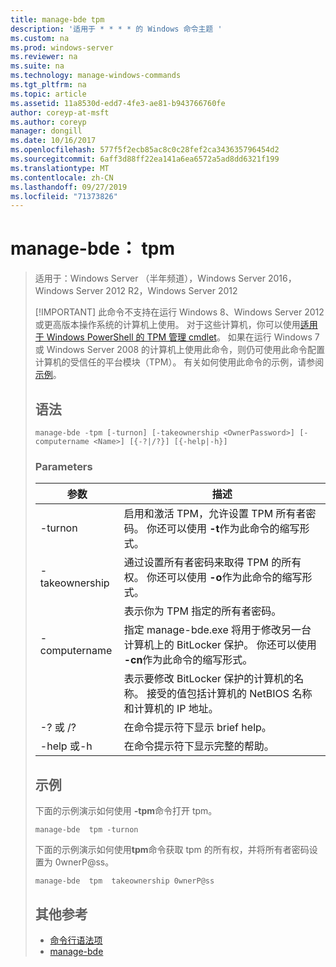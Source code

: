 ```yaml
---
title: manage-bde tpm
description: '适用于 * * * * 的 Windows 命令主题 '
ms.custom: na
ms.prod: windows-server
ms.reviewer: na
ms.suite: na
ms.technology: manage-windows-commands
ms.tgt_pltfrm: na
ms.topic: article
ms.assetid: 11a8530d-edd7-4fe3-ae81-b943766760fe
author: coreyp-at-msft
ms.author: coreyp
manager: dongill
ms.date: 10/16/2017
ms.openlocfilehash: 577f5f2ecb85ac8c0c28fef2ca343635796454d2
ms.sourcegitcommit: 6aff3d88ff22ea141a6ea6572a5ad8dd6321f199
ms.translationtype: MT
ms.contentlocale: zh-CN
ms.lasthandoff: 09/27/2019
ms.locfileid: "71373826"
---
```

# <a name="manage-bde-tpm"></a>manage-bde： tpm

> 适用于：Windows Server （半年频道），Windows Server 2016，Windows Server 2012 R2，Windows Server 2012
> 
> [!IMPORTANT]
> 此命令不支持在运行 Windows 8、Windows Server 2012 或更高版本操作系统的计算机上使用。 对于这些计算机，你可以使用[适用于 Windows PowerShell 的 TPM 管理 cmdlet](https://docs.microsoft.com/powershell/module/trustedplatformmodule/)。
> 如果在运行 Windows 7 或 Windows Server 2008 的计算机上使用此命令，则仍可使用此命令配置计算机的受信任的平台模块（TPM）。 有关如何使用此命令的示例，请参阅[示例](#BKMK_Examples)。
> ## <a name="syntax"></a>语法
> ```
> manage-bde -tpm [-turnon] [-takeownership <OwnerPassword>] [-computername <Name>] [{-?|/?}] [{-help|-h}]
> ```
> ### <a name="parameters"></a>Parameters
> 
> |    参数    |                                                                              描述                                                                               |
> |-----------------|------------------------------------------------------------------------------------------------------------------------------------------------------------------------|
> |     -turnon     |              启用和激活 TPM，允许设置 TPM 所有者密码。 你还可以使用 **-t**作为此命令的缩写形式。              |
> | -takeownership  |                      通过设置所有者密码来取得 TPM 的所有权。 你还可以使用 **-o**作为此命令的缩写形式。                       |
> | <OwnerPassword> |                                                      表示你为 TPM 指定的所有者密码。                                                       |
> |  -computername  | 指定 manage-bde.exe 将用于修改另一台计算机上的 BitLocker 保护。 你还可以使用 **-cn**作为此命令的缩写形式。 |
> |     <Name>      |    表示要修改 BitLocker 保护的计算机的名称。 接受的值包括计算机的 NetBIOS 名称和计算机的 IP 地址。     |
> |    -? 或 /?     |                                                               在命令提示符下显示 brief help。                                                               |
> |   -help 或-h   |                                                             在命令提示符下显示完整的帮助。                                                              |
> 
> ## <a name="BKMK_Examples"></a>示例
> 下面的示例演示如何使用 **-tpm**命令打开 tpm。
> ```
> manage-bde  tpm -turnon
> ```
> 下面的示例演示如何使用**tpm**命令获取 tpm 的所有权，并将所有者密码设置为 0wnerP@ss。
> ```
> manage-bde  tpm  takeownership 0wnerP@ss
> ```
> ## <a name="additional-references"></a>其他参考
> -   [命令行语法项](command-line-syntax-key.md)
> -   [manage-bde](manage-bde.md)
